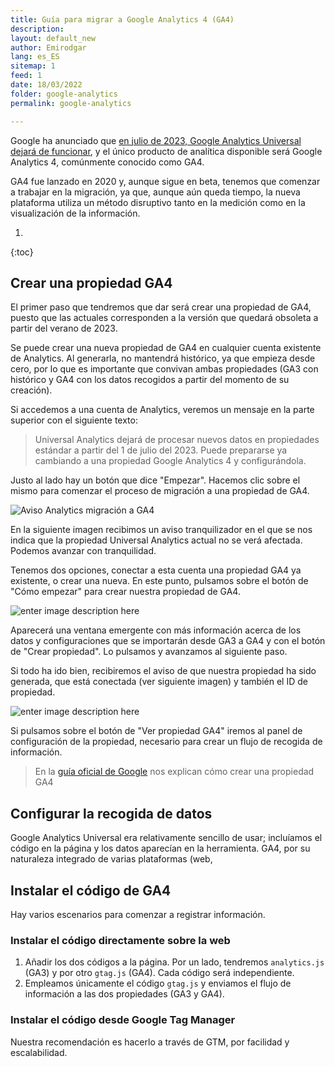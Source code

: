 ```yaml
---
title: Guía para migrar a Google Analytics 4 (GA4)
description: 
layout: default_new
author: Emirodgar
lang: es_ES
sitemap: 1
feed: 1
date: 18/03/2022
folder: google-analytics
permalink: google-analytics

--- 
```


Google ha anunciado que [en julio de 2023, Google Analytics Universal dejará de funcionar](https://blog.google/products/marketingplatform/analytics/prepare-for-future-with-google-analytics-4/), y el único producto de analítica disponible será Google Analytics 4, comúnmente conocido como GA4.

GA4 fue lanzado en 2020 y, aunque sigue en beta, tenemos que comenzar a trabajar en la migración, ya que, aunque aún queda tiempo, la nueva plataforma utiliza un método disruptivo tanto en la medición como en la visualización de la información.

1. 
{:toc}

## Crear una propiedad GA4

El primer paso que tendremos que dar será crear una propiedad de GA4, puesto que las actuales corresponden a la versión que quedará obsoleta a partir del verano de 2023.

Se puede crear una nueva propiedad de GA4 en cualquier cuenta existente de Analytics. Al generarla, no mantendrá histórico, ya que empieza desde cero, por lo que es importante que convivan ambas propiedades (GA3 con histórico y GA4 con los datos recogidos a partir del momento de su creación).

Si accedemos a una cuenta de Analytics, veremos un mensaje en la parte superior con el siguiente texto:

> Universal Analytics dejará de procesar nuevos datos en propiedades estándar a partir del 1 de julio del 2023. Puede prepararse ya cambiando a una propiedad Google Analytics 4 y configurándola.

Justo al lado hay un botón que dice "Empezar". Hacemos clic sobre el mismo para comenzar el proceso de migración a una propiedad de GA4.

![Aviso Analytics migración a GA4](https://i.imgur.com/Znip5dj.png)

En la siguiente imagen recibimos un aviso tranquilizador en el que se nos indica que la propiedad Universal Analytics actual no se verá afectada. Podemos avanzar con tranquilidad.

Tenemos dos opciones, conectar a esta cuenta una propiedad GA4 ya existente, o crear una nueva. En este punto, pulsamos sobre el botón de "Cómo empezar" para crear nuestra propiedad de GA4.

![enter image description here](https://i.imgur.com/NuMJBfM.png)

Aparecerá una ventana emergente con más información acerca de los datos y configuraciones que se importarán desde GA3 a GA4 y con el botón de "Crear propiedad". Lo pulsamos y avanzamos al siguiente paso.

Si todo ha ido bien, recibiremos el aviso de que nuestra propiedad ha sido generada, que está conectada (ver siguiente imagen) y también el ID de propiedad.

![enter image description here](https://i.imgur.com/bKDjGw6.png)

Si pulsamos sobre el botón de "Ver propiedad GA4" iremos al panel de configuración de la propiedad, necesario para crear un flujo de recogida de información.

> En la [guía oficial de Google](https://seranking.com/blog/google-analytics-setup/) nos explican cómo crear una propiedad GA4

## Configurar la recogida de datos

Google Analytics Universal era relativamente sencillo de usar; incluíamos el código en la página y los datos aparecían en la herramienta. GA4, por su naturaleza integrado de varias plataformas (web, 

## Instalar el código de GA4

Hay varios escenarios para comenzar a registrar información. 

### Instalar el código directamente sobre la web

 1. Añadir los dos códigos a la página. Por un lado, tendremos `analytics.js` (GA3) y por otro `gtag.js` (GA4). Cada código será independiente.
 2. Empleamos únicamente el código `gtag.js` y enviamos el flujo de información a las dos propiedades (GA3 y GA4).

### Instalar el código desde Google Tag Manager

Nuestra recomendación es hacerlo a través de GTM, por facilidad y escalabilidad.


<!--stackedit_data:
eyJoaXN0b3J5IjpbODQzMDYzNzc3LDI3MzExMDY1MiwxMDI4ND
AzOTIwLC0xNzYyODEwMDc0LC0yMTExNDMwMTUxXX0=
-->